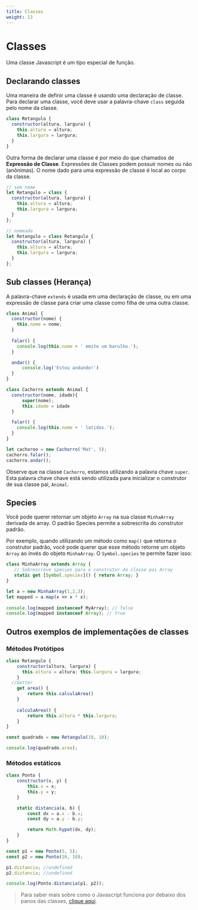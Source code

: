 ```yaml
---
title: Classes
weight: 13
---
```


# Classes
Uma classe Javascript é um tipo especial de função. 

## Declarando classes
Uma maneira de definir uma classe é usando uma declaração de classe. Para declarar uma classe, você deve usar a palavra-chave `class` seguida pelo nome da classe.

```javascript
class Retangulo {
  constructor(altura, largura) {
    this.altura = altura;
    this.largura = largura;
  }
}
```

Outra forma de declarar uma classe é por meio do que chamados de **Expressão de Classe**. Expressões de Classes podem possuir nomes ou não (anônimas). O nome dado para uma expressão de classe é local ao corpo da classe.

```javascript
// sem nome
let Retangulo = class {
  constructor(altura, largura) {
    this.altura = altura; 
    this.largura = largura;
  }
};

// nomeada
let Retangulo = class Retangulo {
  constructor(altura, largura) { 
    this.altura = altura;
    this.largura = largura;
  }
};
```

## Sub classes (Herança)
A palavra-chave `extends` é usada em uma declaração de classe, ou em uma expressão de classe para criar uma classe como filha de uma outra classe.

```javascript
class Animal { 
  constructor(nome) {
    this.nome = nome;
  }
  
  falar() {
    console.log(this.nome + ' emite um barulho.');
  }

  andar() {
      console.log('Estou andando!')
  }
}

class Cachorro extends Animal {
  constructor(nome, idade){
      super(nome);
      this.idade = idade
  }

  falar() {
    console.log(this.nome + ' latidos.');
  }
}

let cachoroo = new Cachorro('Mat', 5);
cachorro.falar();
cachorro.andar();
```

Observe que na classe `Cachorro`, estamos utilizando a palavra chave `super`. Esta palavra chave chave está sendo utilizada para inicializar o construtor de sua classe pai, `Animal`.

## Species
Você pode querer retornar um objeto `Array` na sua classe `MinhaArray` derivada de array. O padrão Species permite a sobrescrita do construtor padrão.

Por exemplo, quando utilizando um método como `map()` que retorna o construtor padrão, você pode querer que esse método retorne um objeto `Array` ao invés do objeto `MinhaArray`. O `Symbol.species` te permite fazer isso:

```javascript
class MinhaArray extends Array {
   // Sobrescreve species para o construtor da classe pai Array
   static get [Symbol.species]() { return Array; }
}

let a = new MinhaArray(1,2,3);
let mapped = a.map(x => x * x);
 
console.log(mapped instanceof MyArray); // false
console.log(mapped instanceof Array); // true
```

## Outros exemplos de implementações de classes

### Métodos Protótipos

```javascript
class Retangulo {
    constructor(altura, largura) {
      this.altura = altura; this.largura = largura;
    }
  //Getter
    get area() {
        return this.calculaArea()  
    }  
  
    calculaArea() {  
        return this.altura * this.largura;  
    }
}

const quadrado = new Retangulo(10, 10);

console.log(quadrado.area);
```

### Métodos estáticos

```javascript
class Ponto {
    constructor(x, y) {
        this.x = x;
        this.y = y;
    }

    static distancia(a, b) {
        const dx = a.x - b.x;
        const dy = a.y - b.y;

        return Math.hypot(dx, dy);
    }
}

const p1 = new Ponto(5, 5);
const p2 = new Ponto(10, 10);

p1.distancia; //undefined
p2.distancia; //undefined

console.log(Ponto.distancia(p1, p2));
```

> Para saber mais sobre como o Javascript funciona por debaixo dos panos das classes, [clique aqui](https://www.digitalocean.com/community/tutorials/understanding-prototypes-and-inheritance-in-javascript).